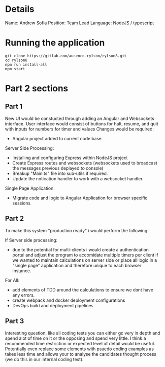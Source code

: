 # Details
Name: Andrew Sofia
Position: Team Lead
Language: NodeJS / typescript

# Running the application
```
git clone https://gitlab.com/ausenco-rylson/rylson8.git
cd rylson8
npm run install-all
npm start 
```

# Part 2 sections

## Part 1

New UI would be constucted through adding an Angular and Websockets interface.
User interface would consist of buttons for halt, resume, and quit with inputs for numbers for timer and values
Changes would be required:

- Angular project added to current code base

Server Side Processing:
- Installing and configuring Express within NodeJS project
- Create Express routes and websockets (websockets used to broadcast the messages previous deplayed to console)
- Breakup "Main.ts" file into sub-utils if required. 
- Update the notication handler to work with a websocket handler.

Single Page Application:
- Migrate code and logic to Angular Application for browser specific sessions.

## Part 2

To make this system "production ready" i would perform the following:

If Server side processing: 
- due to the potential for multi-clients i would create a authentication portal and adjust the program to accomidate multiple timers per client if we wanted to maintain calculations on server side or place all logic in a "single page" application and therefore unique to each browser instance. 

For All:
- add elements of TDD around the calculations to ensure we dont have any errors. 
- create webpack and docker deployment configurations
- DevOps build and deployment pipelines

## Part 3

Interesting question, like all coding tests you can either go very in depth and spend alot of time on it or the opposing and spend very little. I think a recommended time restriction or expected level of detail would be useful. Potentially even replace some elements with psuedo coding examples as takes less time and allows your to analyse the candidates thought process (we do this in our internal coding test).
